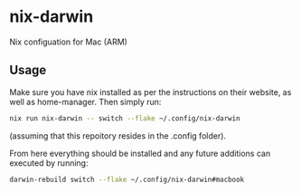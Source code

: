 # nix-darwin
Nix configuation for Mac (ARM)

## Usage
Make sure you have nix installed as per the instructions on their website, as well as home-manager. Then simply run:
```bash
nix run nix-darwin -- switch --flake ~/.config/nix-darwin
```
(assuming that this repoitory resides in the .config folder).

From here everything should be installed and any future additions can executed by running:
```bash
darwin-rebuild switch --flake ~/.config/nix-darwin#macbook
```

